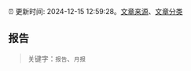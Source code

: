 :alarm_clock: 更新时间: 2024-12-15 12:59:28。[文章来源](/README.md)、[文章分类](/TAGS.md)

## 报告


> 关键字：`报告`、`月报`



